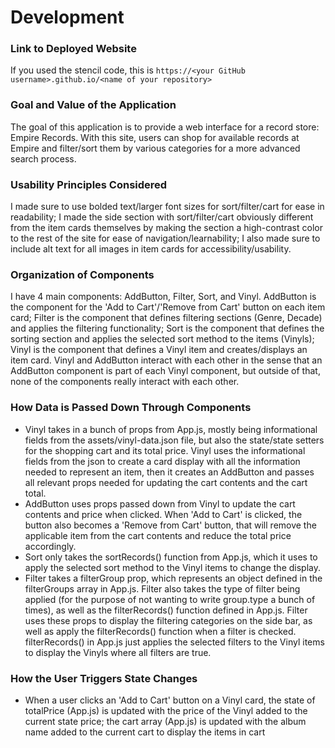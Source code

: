 # Development

### Link to Deployed Website
If you used the stencil code, this is `https://<your GitHub username>.github.io/<name of your repository>`

### Goal and Value of the Application
The goal of this application is to provide a web interface for a record store: Empire Records. With this site, users can shop for available records at Empire and filter/sort them by various categories for a more advanced search process.

### Usability Principles Considered
I made sure to use bolded text/larger font sizes for sort/filter/cart for ease in readability; I made the side section with sort/filter/cart obviously different from the item cards themselves by making the section a high-contrast color to the rest of the site for ease of navigation/learnability; I also made sure to include alt text for all images in item cards for accessibility/usability. 

### Organization of Components
I have 4 main components: AddButton, Filter, Sort, and Vinyl. AddButton is the component for the 'Add to Cart'/'Remove from Cart' button on each item card; Filter is the component that defines filtering sections (Genre, Decade) and applies the filtering functionality; Sort is the component that defines the sorting section and applies the selected sort method to the items (Vinyls); Vinyl is the component that defines a Vinyl item and creates/displays an item card. Vinyl and AddButton interact with each other in the sense that an AddButton component is part of each Vinyl component, but outside of that, none of the components really interact with each other.

### How Data is Passed Down Through Components
- Vinyl takes in a bunch of props from App.js, mostly being informational fields from the assets/vinyl-data.json file, but also the state/state setters for the shopping cart and its total price. Vinyl uses the informational fields from the json to create a card display with all the information needed to represent an item, then it creates an AddButton and passes all relevant props needed for updating the cart contents and the cart total.
- AddButton uses props passed down from Vinyl to update the cart contents and price when clicked. When 'Add to Cart' is clicked, the button also becomes a 'Remove from Cart' button, that will remove the applicable item from the cart contents and reduce the total price accordingly.
- Sort only takes the sortRecords() function from App.js, which it uses to apply the selected sort method to the Vinyl items to change the display. 
- Filter takes a filterGroup prop, which represents an object defined in the filterGroups array in App.js. Filter also takes the type of filter being applied (for the purpose of not wanting to write group.type a bunch of times), as well as the filterRecords() function defined in App.js. Filter uses these props to display the filtering categories on the side bar, as well as apply the filterRecords() function when a filter is checked. filterRecords() in App.js just applies the selected filters to the Vinyl items to display the Vinyls where all filters are true.

### How the User Triggers State Changes
- When a user clicks an 'Add to Cart' button on a Vinyl card, the state of totalPrice (App.js) is updated with the price of the Vinyl added to the current state price; the cart array (App.js) is updated with the album name added to the current cart to display the items in cart
